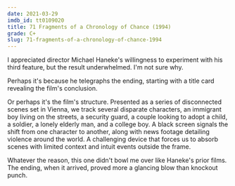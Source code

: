 ```yaml
---
date: 2021-03-29
imdb_id: tt0109020
title: 71 Fragments of a Chronology of Chance (1994)
grade: C+
slug: 71-fragments-of-a-chronology-of-chance-1994
---
```


I appreciated director Michael Haneke's willingness to experiment with his third feature, but the result underwhelmed. I'm not sure why.

<!-- end -->

Perhaps it's because he telegraphs the ending, starting with a title card revealing the film's conclusion.

Or perhaps it's the film's structure. Presented as a series of disconnected scenes set in Vienna, we track several disparate characters, an immigrant boy living on the streets, a security guard, a couple looking to adopt a child, a soldier, a lonely elderly man, and a college boy. A black screen signals the shift from one character to another, along with news footage detailing violence around the world. A challenging device that forces us to absorb scenes with limited context and intuit events outside the frame.

Whatever the reason, this one didn't bowl me over like Haneke's prior films. The ending, when it arrived, proved more a glancing blow than knockout punch.